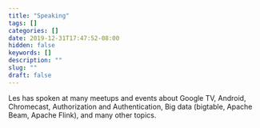 ```yaml
---
title: "Speaking"
tags: []
categories: []
date: 2019-12-31T17:47:52-08:00
hidden: false
keywords: []
description: ""
slug: ""
draft: false
---
```


Les has spoken at many meetups and events about Google TV, Android, Chromecast, Authorization and
Authentication, Big data (bigtable, Apache Beam, Apache Flink), and many other topics.
